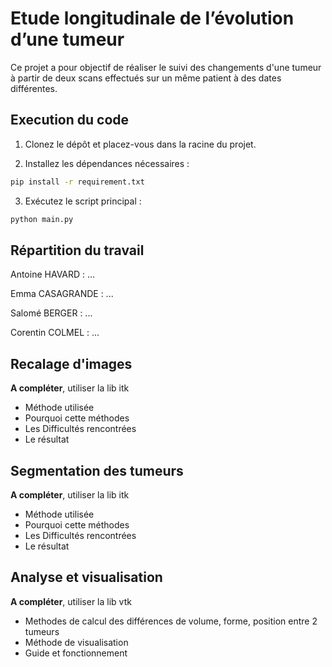 # Etude longitudinale de l’évolution d’une tumeur
Ce projet a pour objectif de réaliser le suivi des changements d'une tumeur à partir de deux scans effectués sur un même patient à des dates différentes.

## Execution du code
 1. Clonez le dépôt et placez-vous dans la racine du projet.

 2. Installez les dépendances nécessaires :
```sh
pip install -r requirement.txt
```

 3. Exécutez le script principal :
```sh
python main.py
```

## Répartition du travail
Antoine HAVARD : ...

Emma CASAGRANDE : ...

Salomé BERGER : ...

Corentin COLMEL : ...

## Recalage d'images
**A compléter**, utiliser la lib itk
 - Méthode utilisée
 - Pourquoi cette méthodes
 - Les Difficultés rencontrées
 - Le résultat

## Segmentation des tumeurs
**A compléter**, utiliser la lib itk
 - Méthode utilisée
 - Pourquoi cette méthodes
 - Les Difficultés rencontrées
 - Le résultat

## Analyse et visualisation
**A compléter**, utiliser la lib vtk
 - Methodes de calcul des différences de volume, forme, position entre 2 tumeurs
 - Méthode de visualisation
 - Guide et fonctionnement
